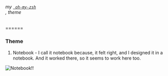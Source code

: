 ###### my <code>[ oh-my-zsh ](https://github.com/robbyrussell/oh-my-zsh/)</code>, theme
======
### Theme
1. Notebook - I call it notebook because, it felt right, and I designed it in a notebook. And it worked there, so it seems to work here too.

![Notebook!!](https://github.com/robbyrussell/oh-my-zsh/)


